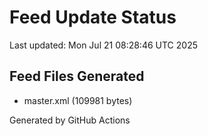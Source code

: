 # Feed Update Status
Last updated: Mon Jul 21 08:28:46 UTC 2025

## Feed Files Generated
- master.xml (109981 bytes)

Generated by GitHub Actions
